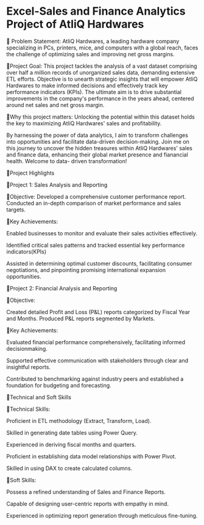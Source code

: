 # Excel-Sales and Finance Analytics Project of AtliQ Hardwares 
💾 Problem Statement: 
AtliQ Hardwares, a leading hardware company specializing in PCs, printers, mice, and 
computers with a global reach, faces the challenge of optimizing sales and improving 
net gross margins.

💾Project Goal: 
This project tackles the analysis of a vast dataset comprising over half a million records 
of unorganized sales data, demanding extensive ETL efforts. Objective is to unearth 
strategic insights that will empower AtliQ Hardwares to make informed decisions and 
effectively track key performance indicators (KPIs). The ultimate aim is to drive 
substantial improvements in the company's performance in the years ahead, centered 
around net sales and net gross margin.

💾Why this project matters: 
Unlocking the potential within this dataset holds the key to maximizing AtliQ 
Hardwares' sales and profitability. 

By harnessing the power of data analytics, I aim to transform challenges into 
opportunities and facilitate data-driven decision-making. 
Join me on this journey to uncover the hidden treasures within AtliQ Hardwares' sales 
and finance data, enhancing their global market presence and fianancial health. 
Welcome to data- driven transformation!

💾Project Highlights 

📘Project 1: Sales Analysis and Reporting

💫Objective: 
Developed a comprehensive customer performance report. 
Conducted an in-depth comparison of market performance and sales targets. 

💫Key Achievements: 

Enabled businesses to monitor and evaluate their sales activities effectively. 

Identified critical sales patterns and tracked essential key performance indicators(KPIs)

Assisted in determining optimal customer discounts, facilitating consumer 
negotiations, and pinpointing promising international expansion opportunities. 

📘Project 2: Financial Analysis and Reporting 
 
💫Objective: 

Created detailed Profit and Loss (P&L) reports categorized by Fiscal Year and Months. 
Produced P&L reports segmented by Markets.

💫Key Achievements: 

Evaluated financial performance comprehensively, facilitating informed decisionmaking.

Supported effective communication with stakeholders through clear and insightful 
reports.

Contributed to benchmarking against industry peers and established a foundation for 
budgeting and forecasting. 

💾Technical and Soft Skills

💫Technical Skills:

Proficient in ETL methodology (Extract, Transform, Load).

Skilled in generating date tables using Power Query. 

Experienced in deriving fiscal months and quarters. 

Proficient in establishing data model relationships with Power Pivot. 

Skilled in using DAX to create calculated columns.

💫Soft Skills: 

Possess a refined understanding of Sales and Finance Reports.

Capable of designing user-centric reports with empathy in mind. 

Experienced in optimizing report generation through meticulous fine-tuning. 
